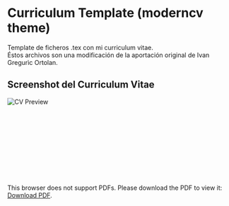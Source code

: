 # Curriculum Template (moderncv theme)
Template de ficheros .tex con mi curriculum vitae.   
Éstos archivos son una modificación de la aportación original de Ivan Gregurìc Ortolan. 

## Screenshot del Curriculum Vitae

![CV Preview](https://github.com/OscarAzeem/Cv_template/blob/master/cv_screenshot.png)

<object data="https://github.com/OscarAzeem/CV-Template/blob/master/cv_english_oscar_becerril.pdf" type="application/pdf" width="700px" height="700px">
    <embed src="https://github.com/OscarAzeem/CV-Template/blob/master/cv_english_oscar_becerril.pdf">
        <p>This browser does not support PDFs. Please download the PDF to view it: <a href="https://github.com/OscarAzeem/CV-Template/blob/master/cv_english_oscar_becerril.pdf">Download PDF</a>.</p>
    </embed>
</object>
